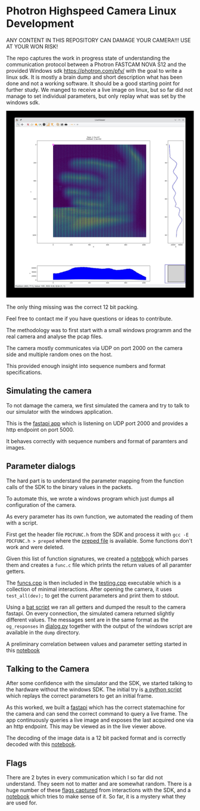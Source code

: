 # Photron Highspeed Camera Linux Development

ANY CONTENT IN THIS REPOSITORY CAN DAMAGE YOUR CAMERA!!!
USE AT YOUR WON RISK!


The repo captures the work in progress state of understanding the communication protocol between a Photron FASTCAM NOVA S12 and the provided Windows sdk https://photron.com/pfv/ with the goal to write a linux sdk.
It is mostly a brain dump and short description what has been done and not a working software.
It should be a good starting point for further study.
We manged to receive a live image on linux, but so far did not manage to set individual parameters, but only replay what was set by the windows sdk.

![](data/viewer-image.jpeg)

The only thing missing was the correct 12 bit packing.

Feel free to contact me if you have questions or ideas to contribute.

The methodology was to first start with a small windows programm and the real camera and analyse the pcap files.

The camera mostly communicates via UDP on port 2000 on the camera side and multiple random ones on the host.

This provided enough insight into sequence numbers and format specifications.

## Simulating the camera

To not damage the camera, we first simulated the camera and try to talk to our simulator with the windows application.

This is the [fastapi app](simulator/camera.py) which is listening on UDP port 2000 and provides a http endpoint on port 5000.

It behaves correctly with sequence numbers and format of paramters and images.

## Parameter dialogs

The hard part is to understand the parameter mapping from the function calls of the SDK to the binary values in the packets.

To automate this, we wrote a windows program which just dumps all configuration of the camera.

As every parameter has its own function, we automated the reading of them with a script.

First get the header file `PDCFUNC.h` from the SDK and process it with `gcc -E PDCFUNC.h > preped` where the [preped file](header/preped) is available.
Some functions don't work and were deleted.

Given this list of function signatures, we created a [notebook](notebooks/cgen.ipynb) which parses them and creates a `func.c` file which prints the return values of all paramter getters.

The [funcs.cpp](windows/funcs.cpp) is then included in the [testing.cpp](windows/testing.cpp) executable which is a collection of minimal interactions.
After opening the camera, it uses `test_all(dev);` to get the current parameters and print them to stdout.

Using a [bat script](windows/loop.bat) we ran all getters and dumped the result to the camera fastapi. On every connection, the simulated camera returned slightly different values.
The messages sent are in the same format as the `og_responses` in [dialog.py](simulator/dialog.py) together with the output of the windows script are available in the `dump` directory.

A preliminary correlation between values and parameter setting started in this [notebook](notebooks/correlate.ipynb)

## Talking to the Camera

After some confidence with the simulator and the SDK, we started talking to the hardware without the windows SDK. The initial try is [a python script](sdk/main.py) which replays the correct parameters to get an initial frame.

As this worked, we built a [fastapi](sdk/sm.py) which has the correct statemachine for the camera and can send the correct command to query a live frame.
The app continuously queries a live image and exposes the last acquired one via an http endpoint. This may be viewed as in the live viewer above.

The decoding of the image data is a 12 bit packed format and is correctly decoded with this [notebook](notebooks/imgproc.ipynb).

## Flags

There are 2 bytes in every communication which I so far did not understand. They seem not to matter and are somewhat random.
There is a huge number of these [flags captured](data/manyflags.zip) from interactions with the SDK, and a [notebook](notebooks/flags.ipynb) which tries to make sense of it.
So far, it is a mystery what they are used for.




